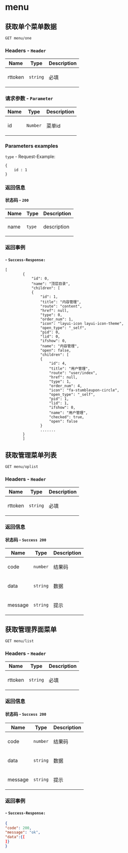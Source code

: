 <a name="top"></a>
# <a name='menu'></a> menu

## <a name='获取单个菜单数据'></a> 获取单个菜单数据

```
GET menu/one
```

### Headers - `Header`

| Name    | Type      | Description                          |
|---------|-----------|--------------------------------------|
| rttoken | `string` | <p>必填</p> |

### 请求参数 - `Parameter`

| Name     | Type       | Description                           |
|----------|------------|---------------------------------------|
| id | `Number` | <p>菜单id</p> |

### Parameters examples
`type` - Request-Example:

```type
{
    id : 1
}
```

### 返回信息

#### 状态码 - `200`

| Name     | Type       | Description                           |
|----------|------------|---------------------------------------|
| name | `type` | <p>description</p> |

### 返回事例

####  - `Success-Response:`

```type
[
        {
            "id": 0,
            "name": "顶层目录",
            "children": [
            {
                "id": 1,
                "title": "内容管理",
                "route": "content",
                "href": null,
                "type": 0,
                "order_num": 1,
                "icon": "layui-icon layui-icon-theme",
                "open_type": "_self",
                "pid": 0,
                "lid": 0,
                "ifshow": 0,
                "name": "内容管理",
                "open": false,
                "children": [
                {
                    "id": 4,
                    "title": "用户管理",
                    "route": "user/index",
                    "href": null,
                    "type": 1,
                    "order_num": 4,
                    "icon": "fa-stumbleupon-circle",
                    "open_type": "_self",
                    "pid": 1,
                    "lid": 1,
                    "ifshow": 0,
                    "name": "用户管理",
                    "checked": true,
                    "open": false
                }
                .......
        }
        ]
```

## <a name='获取管理菜单列表'></a> 获取管理菜单列表

```
GET menu/oplist
```

### Headers - `Header`

| Name    | Type      | Description                          |
|---------|-----------|--------------------------------------|
| rttoken | `string` | <p>必填</p> |

### 返回信息

#### 状态码 - `Success 200`

| Name     | Type       | Description                           |
|----------|------------|---------------------------------------|
| code | `number` | <p>结果码</p> |
| data | `string` | <p>数据</p> |
| message | `string` | <p>提示</p> |

## <a name='获取管理界面菜单'></a> 获取管理界面菜单

```
GET menu/list
```

### Headers - `Header`

| Name    | Type      | Description                          |
|---------|-----------|--------------------------------------|
| rttoken | `string` | <p>必填</p> |

### 返回信息

#### 状态码 - `Success 200`

| Name     | Type       | Description                           |
|----------|------------|---------------------------------------|
| code | `number` | <p>结果码</p> |
| data | `string` | <p>数据</p> |
| message | `string` | <p>提示</p> |

### 返回事例

####  - `Success-Response:`

```json
{
"code": 200,
"message": "ok",
"data":{[
]}
}
```

